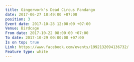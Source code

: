 ```yaml
---
title: Gingerwork's Dead Circus Fandango
date: 2017-06-27 18:49:00 +07:00
position: 3
Event date: 2017-10-28 12:00:00 +07:00
Venue: Birdcage
From date: 2017-10-22 08:00:00 +07:00
To date: 2017-10-29 00:00:00 +07:00
Is on top: true
Link: https://www.facebook.com/events/1992132094136732/
Feature type: white
---
```


